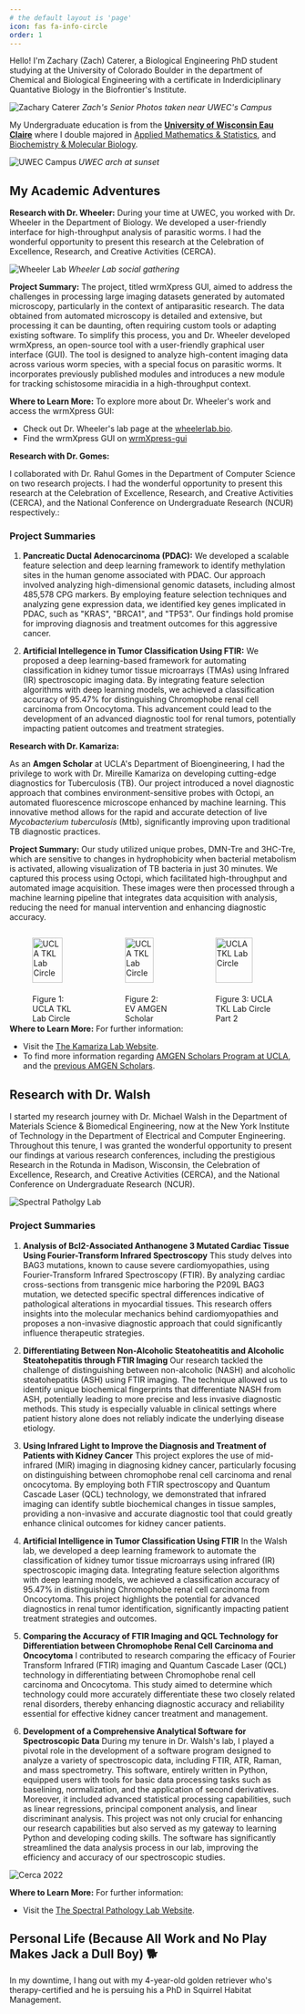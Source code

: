 ```yaml
---
# the default layout is 'page'
icon: fas fa-info-circle
order: 1
---
```


Hello! I'm Zachary (Zach) Caterer, a Biological Engineering PhD student studying at the University of Colorado Boulder in the department of Chemical and Biological Engineering with a certificate in Inderdiciplinary Quantative Biology in the Biofrontier's Institute. 

![Zachary Caterer](assets/images/people/zach/zach_stance.JPG)
_Zach's Senior Photos taken near UWEC's Campus_


My Undergraduate education is from the **[University of Wisconsin Eau Claire](https://www.uwec.edu/)** where I double majored in [Applied Mathematics & Statistics](https://www.uwec.edu/academics/programs/undergraduate/statistics-applied-mathematics/), and [Biochemistry & Molecular Biology](https://www.uwec.edu/academics/programs/undergraduate/biochemistry-molecular-biology/).

![UWEC Campus](assets/images/uwec/uwec_sunset_arch.jpeg)
_UWEC arch at sunset_

## My Academic Adventures 

**Research with Dr. Wheeler:**
During your time at UWEC, you worked with Dr. Wheeler in the Department of Biology. We developed a user-friendly interface for high-throughput analysis of parasitic worms. I had the wonderful opportunity to present this research at the Celebration of Excellence, Research, and Creative Activities (CERCA). 

![Wheeler Lab](assets/images/uwec/wheeler_lab.jpeg)
_Wheeler Lab social gathering_

**Project Summary:**
The project, titled wrmXpress GUI, aimed to address the challenges in processing large imaging datasets generated by automated microscopy, particularly in the context of antiparasitic research. The data obtained from automated microscopy is detailed and extensive, but processing it can be daunting, often requiring custom tools or adapting existing software. To simplify this process, you and Dr. Wheeler developed wrmXpress, an open-source tool with a user-friendly graphical user interface (GUI). The tool is designed to analyze high-content imaging data across various worm species, with a special focus on parasitic worms. It incorporates previously published modules and introduces a new module for tracking schistosome miracidia in a high-throughput context.

**Where to Learn More:**
To explore more about Dr. Wheeler's work and access the wrmXpress GUI:
- Check out Dr. Wheeler's lab page at the [wheelerlab.bio](https://wheelerlab.bio/).
- Find the wrmXpress GUI on [wrmXpress-gui](https://github.com/wheelerlab-uwec/wrmXpress-gui)

**Research with Dr. Gomes:**

I collaborated with Dr. Rahul Gomes in the Department of Computer Science on two research projects. I had the wonderful opportunity to present this research at  the Celebration of Excellence, Research, and Creative Activities (CERCA), and the National Conference on Undergraduate Research (NCUR) respectively.:

### Project Summaries 

1. **Pancreatic Ductal Adenocarcinoma (PDAC):**
   We developed a scalable feature selection and deep learning framework to identify methylation sites in the human genome associated with PDAC. Our approach involved analyzing high-dimensional genomic datasets, including almost 485,578 CPG markers. By employing feature selection techniques and analyzing gene expression data, we identified key genes implicated in PDAC, such as "KRAS", "BRCA1", and "TP53". Our findings hold promise for improving diagnosis and treatment outcomes for this aggressive cancer.

2. **Artificial Intellegence in Tumor Classification Using FTIR:**
   We proposed a deep learning-based framework for automating classification in kidney tumor tissue microarrays (TMAs) using Infrared (IR) spectroscopic imaging data. By integrating feature selection algorithms with deep learning models, we achieved a classification accuracy of 95.47% for distinguishing Chromophobe renal cell carcinoma from Oncocytoma. This advancement could lead to the development of an advanced diagnostic tool for renal tumors, potentially impacting patient outcomes and treatment strategies.


**Research with Dr. Kamariza:**

As an **Amgen Scholar** at UCLA's Department of Bioengineering, I had the privilege to work with Dr. Mireille Kamariza on developing cutting-edge diagnostics for Tuberculosis (TB). Our project introduced a novel diagnostic approach that combines environment-sensitive probes with Octopi, an automated fluorescence microscope enhanced by machine learning. This innovative method allows for the rapid and accurate detection of live *Mycobacterium tuberculosis* (Mtb), significantly improving upon traditional TB diagnostic practices.

**Project Summary:**
Our study utilized unique probes, DMN-Tre and 3HC-Tre, which are sensitive to changes in hydrophobicity when bacterial metabolism is activated, allowing visualization of TB bacteria in just 30 minutes. We captured this process using Octopi, which facilitated high-throughput and automated image acquisition. These images were then processed through a machine learning pipeline that integrates data acquisition with analysis, reducing the need for manual intervention and enhancing diagnostic accuracy.

<div style="display: flex; justify-content: space-around;">
    <figure>
        <img src="assets/images/ucla/lab_circ.JPG" alt="UCLA TKL Lab Circle" style="width: 80%; height: auto;">
        <figcaption>Figure 1: UCLA TKL Lab Circle</figcaption>
    </figure>
    <figure>
        <img src="assets/images/ucla/ev_amgen.png" alt="UCLA TKL Lab Circle" style="width: 80%; height: auto;">
        <figcaption>Figure 2: EV AMGEN Scholar</figcaption>
    </figure>
    <figure>
        <img src="assets/images/ucla/lab_circ_2.JPG" alt="UCLA TKL Lab Circle" style="width: 80%; height: auto;">
        <figcaption>Figure 3: UCLA TKL Lab Circle Part 2</figcaption>
    </figure>
</div>


**Where to Learn More:**
For further information:
- Visit the [The Kamariza Lab Website](https://www.kamarizalab.com/).
- To find more information regarding [AMGEN Scholars Program at UCLA](https://sciences.ugresearch.ucla.edu/programs-and-scholarships/amgen-scholars/), and the [previous AMGEN Scholars](https://sciences.ugresearch.ucla.edu/profiles/amgen-scholars/). 


## Research with Dr. Walsh
I started my research journey with Dr. Michael Walsh in the Department of Materials Science & Biomedical Engineering, now at the New York Institute of Technology in the Department of Electrical and Computer Engineering. Throughout this tenure, I was granted the wonderful opportunity to present our findings at various research conferences, including the prestigious Research in the Rotunda in Madison, Wisconsin, the Celebration of Excellence, Research, and Creative Activities (CERCA), and the National Conference on Undergraduate Research (NCUR).

![Spectral Patholgy Lab](assets/images/uwec/spl.jpg)

### Project Summaries

1. **Analysis of Bcl2-Associated Anthanogene 3 Mutated Cardiac Tissue Using Fourier-Transform Infrared Spectroscopy**
    This study delves into BAG3 mutations, known to cause severe cardiomyopathies, using Fourier-Transform Infrared Spectroscopy (FTIR). By analyzing cardiac cross-sections from transgenic mice harboring the P209L BAG3 mutation, we detected specific spectral differences indicative of pathological alterations in myocardial tissues. This research offers insights into the molecular mechanics behind cardiomyopathies and proposes a non-invasive diagnostic approach that could significantly influence therapeutic strategies.

2. **Differentiating Between Non-Alcoholic Steatoheatitis and Alcoholic Steatohepatitis through FTIR Imaging**
    Our research tackled the challenge of distinguishing between non-alcoholic (NASH) and alcoholic steatohepatitis (ASH) using FTIR imaging. The technique allowed us to identify unique biochemical fingerprints that differentiate NASH from ASH, potentially leading to more precise and less invasive diagnostic methods. This study is especially valuable in clinical settings where patient history alone does not reliably indicate the underlying disease etiology.

3. **Using Infrared Light to Improve the Diagnosis and Treatment of Patients with Kidney Cancer**
    This project explores the use of mid-infrared (MIR) imaging in diagnosing kidney cancer, particularly focusing on distinguishing between chromophobe renal cell carcinoma and renal oncocytoma. By employing both FTIR spectroscopy and Quantum Cascade Laser (QCL) technology, we demonstrated that infrared imaging can identify subtle biochemical changes in tissue samples, providing a non-invasive and accurate diagnostic tool that could greatly enhance clinical outcomes for kidney cancer patients.

4. **Artificial Intelligence in Tumor Classification Using FTIR**
    In the Walsh lab, we developed a deep learning framework to automate the classification of kidney tumor tissue microarrays using infrared (IR) spectroscopic imaging data. Integrating feature selection algorithms with deep learning models, we achieved a classification accuracy of 95.47% in distinguishing Chromophobe renal cell carcinoma from Oncocytoma. This project highlights the potential for advanced diagnostics in renal tumor identification, significantly impacting patient treatment strategies and outcomes.

5. **Comparing the Accuracy of FTIR Imaging and QCL Technology for Differentiation between Chromophobe Renal Cell Carcinoma and Oncocytoma**
    I contributed to research comparing the efficacy of Fourier Transform Infrared (FTIR) imaging and Quantum Cascade Laser (QCL) technology in differentiating between Chromophobe renal cell carcinoma and Oncocytoma. This study aimed to determine which technology could more accurately differentiate these two closely related renal disorders, thereby enhancing diagnostic accuracy and reliability essential for effective kidney cancer treatment and management.

6. **Development of a Comprehensive Analytical Software for Spectroscopic Data**
    During my tenure in Dr. Walsh's lab, I played a pivotal role in the development of a software program designed to analyze a variety of spectroscopic data, including FTIR, ATR, Raman, and mass spectrometry. This software, entirely written in Python, equipped users with tools for basic data processing tasks such as baselining, normalization, and the application of second derivatives. Moreover, it included advanced statistical processing capabilities, such as linear regressions, principal component analysis, and linear discriminant analysis. This project was not only crucial for enhancing our research capabilities but also served as my gateway to learning Python and developing coding skills. The software has significantly streamlined the data analysis process in our lab, improving the efficiency and accuracy of our spectroscopic studies.

![Cerca 2022](assets/images/uwec/cerca2022.jpg)

**Where to Learn More:**
For further information:
- Visit the [The Spectral Pathology Lab Website](https://www.spectralpathology.com/).


## Personal Life (Because All Work and No Play Makes Jack a Dull Boy) 🐕

In my downtime, I hang out with my 4-year-old golden retriever who's therapy-certified and he is persuing his a PhD in Squirrel Habitat Management.

